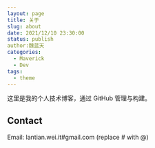 ```yaml
---
layout: page
title: 关于
slug: about
date: 2021/12/10 23:30:00
status: publish
author:魏蓝天
categories: 
  - Maverick
  - Dev
tags: 
  - theme
---
```


这里是我的个人技术博客，通过 GitHub 管理与构建。


## Contact

Email: lantian.wei.it#gmail.com (replace # with @)

